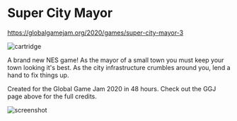 # Super City Mayor

https://globalgamejam.org/2020/games/super-city-mayor-3

![cartridge](http://files.slembcke.net/mirror/cart.jpg)

A brand new NES game! As the mayor of a small town you must keep your town looking it's best. As the city infrastructure crumbles around you, lend a hand to fix things up.

Created for the Global Game Jam 2020 in 48 hours. Check out the GGJ page above for the full credits.

![screenshot](http://files.slembcke.net/mirror/supermayor_screenshot.png)
